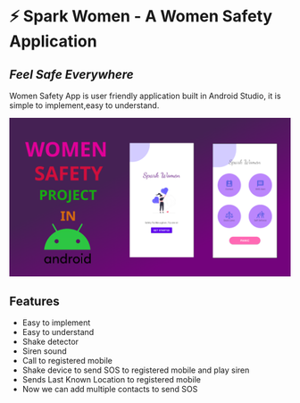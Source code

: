 # ⚡ Spark Women - A Women Safety Application
## _Feel Safe Everywhere_


Women Safety App is user friendly application built in Android Studio,
it is simple to implement,easy to understand.

[<img src="media/SPARKWOMEN.png" />](https://t.me/vinayak_09)




## Features

- Easy to implement
- Easy to understand
- Shake detector
- Siren sound
- Call to registered mobile
- Shake device to send SOS to registered mobile and play siren
- Sends Last Known Location to registered mobile
- Now we can add multiple contacts to send SOS






